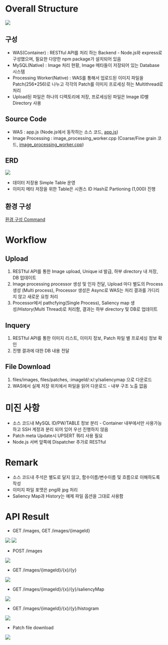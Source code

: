 # Overall Structure
<img src="images/overall_str.png">

## 구성
- WAS(Container) : RESTful API를 처리 하는 Backend - Node.js와 express로 구성했으며, 필요한 다양한 npm package가 설치되어 있음
- MySQL(Native) : Image 처리 현황, Image 메타들이 저장되어 있는 Database 시스템
- Processing Worker(Native) : WAS를 통해서 업로드된 이미지 파일을 Patch(256*256)로 나누고 각각의 Patch를 이미지 프로세싱 하는 Multithread로 처리 
- Upload된 파일은 하나의 디렉토리에 저장, 프로세싱된 파일은 Image ID별 Directory 사용

## Source Code
- WAS : app.js (Node.js에서 동작하는 소스 코드, 
[app.js](app.js))
- Image Processing : image_processing_worker.cpp (Coarse/Fine grain 코드, [image_processing_worker.cpp](image_processing_worker.cpp))

## ERD
<img src="images/erd.png">

- 데이터 저장용 Simple Table 운영
- 이미지 메타 저장을 위한 Table은 시퀀스 ID Hash로 Partioning (1,000) 진행

## 환경 구성

[환경 구성 Command](environment_configuration.md)

# Workflow
## Upload
1. RESTful API를 통한 Image upload, Unique id 발급, 하부 directory 내 저장, DB 업데이트
2. Image processing processor 생성 및 인자 전달, Upload 마다 별도의 Process 생성 (Multi process), Processor 생성은 Async로 WAS는 처리 결과를 가디리지 않고 새로운 요청 처리
3. Processor에서 pathcfying(Single Process), Saliency map 생성/History(Multi Thread)로 처리함, 결과는 하부 directory 및 DB로 업데이트

## Inquery
1. RESTful API를 통한 이미지 리스트, 이미지 정보, Patch 파일 별 프로세싱 정보 확인
2. 진행 결과에 대한 DB 내용 전달

## File Download
1. files/images, files/patches, :imageId/:x/:y/saliencymap 으로 다운로드
2. WAS에서 실제 저장 위치에서 파일을 읽어 다운로드 - 내부 구조 노출 없음

# 미진 사항
- 소스 코드내 MySQL ID/PW/TABLE 정보 분리 - Container 내부에서만 사용가능하고 SSH 계정과 분리 되어 있어 우선 진행하지 않음
- Patch meta Update시 UPSERT 쿼리 사용 필요
- Node.js 서버 앞쪽에 Dispatcher 추가로 RESTful 

# Remark
- 소스 코드내 주석은 별도로 달지 않고, 함수이름/변수이름 및 흐름으로 이해하도록 작성
- 이미지 파일 포맷은 png와 jpg 처리
- Saliency Map과 History는 예제 파일 옵션을 그대로 사용함

# API Result

- GET /images, GET /images/{imageId}

<img src="images/result_01.png">
<img src="images/result_02.png">

- POST /images

<img src="images/result_03.png">

- GET /images/{imageId}/{x}/{y}

<img src="images/result_04.png">

- GET /images/{imageId}/{x}/{y}/saliencyMap

<img src="images/result_05.png">

- GET /images/{imageId}/{x}/{y}/histogram

<img src="images/result_06.png">

- Patch file download

<img src="images/result_07.png">
